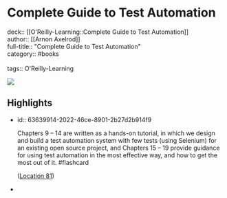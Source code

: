 # Complete Guide to Test Automation

deck:: [[O'Reilly-Learning::Complete Guide to Test Automation]]\
author:: [[Arnon Axelrod]]\
full-title:: "Complete Guide to Test Automation"\
category:: #books\
\
tags:: O'Reilly-Learning  

![](https://m.media-amazon.com/images/I/618nY6mBnRL._SY160.jpg)
## Highlights
- id:: 63639914-2022-46ce-8901-2b27d2b914f9
  
  Chapters 9 – 14 are written as a hands-on tutorial, in which we design and build a test automation system with few tests (using Selenium) for an existing open source project, and Chapters 15 – 19 provide guidance for using test automation in the most effective way, and how to get the most out of it. #flashcard 
  
  
    ([Location 81](https://readwise.io/to_kindle?action=open&asin=B07FKGVQP6&location=81))
-